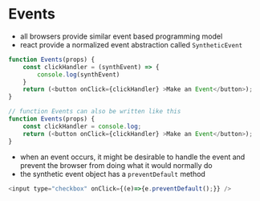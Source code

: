 # Events

- all browsers provide similar event based programming model
- react provide a normalized event abstraction called `SyntheticEvent`

```javascript
function Events(props) {
    const clickHandler = (synthEvent) => {
        console.log(synthEvent)
    }
    return (<button onClick={clickHandler} >Make an Event</button>); 
}

// function Events can also be written like this
function Events(props) {
    const clickHandler = console.log;
    return (<button onClick={clickHandler} >Make an Event</button>); 
}
```

- when an event occurs, it might be desirable to handle the event and prevent the browser from doing what it would normally do
- the synthetic event object has a `preventDefault` method
```javascript
<input type="checkbox" onClick={(e)=>{e.preventDefault();}} />
```